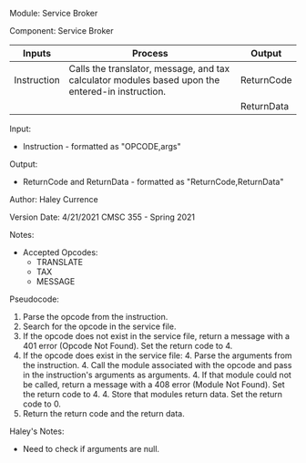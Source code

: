 Module: Service Broker

Component: Service Broker


| Inputs | Process | Output |
| --- | --- | --- |
| Instruction | Calls the translator, message, and tax calculator modules based upon the entered-in instruction. | ReturnCode |
| | | ReturnData |

Input: 
* Instruction - formatted as "OPCODE,args"

Output: 
* ReturnCode and ReturnData - formatted as "ReturnCode,ReturnData"

Author: Haley Currence

Version Date: 4/21/2021 CMSC 355 - Spring 2021

Notes:
* Accepted Opcodes:
  * TRANSLATE
  * TAX
  * MESSAGE

Pseudocode:
1. Parse the opcode from the instruction. 
2. Search for the opcode in the service file.
3. If the opcode does not exist in the service file, return a message with a 401 error (Opcode Not Found). Set the return code to 4.
4. If the opcode does exist in the service file:
   4. Parse the arguments from the instruction. 
   4. Call the module associated with the opcode and pass in the instruction's arguments as arguments.
     4. If that module could not be called, return a message with a 408 error (Module Not Found). Set the return code to 4.
   4. Store that modules return data. Set the return code to 0.
5. Return the return code and the return data.


Haley's Notes:
* Need to check if arguments are null.
